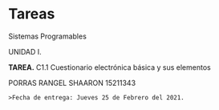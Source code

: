 # Tareas
Sistemas Programables



UNIDAD I.

**TAREA.** C1.1 Cuestionario electrónica básica y sus elementos

PORRAS RANGEL SHAARON 15211343

	>Fecha de entrega: Jueves 25 de Febrero del 2021.
